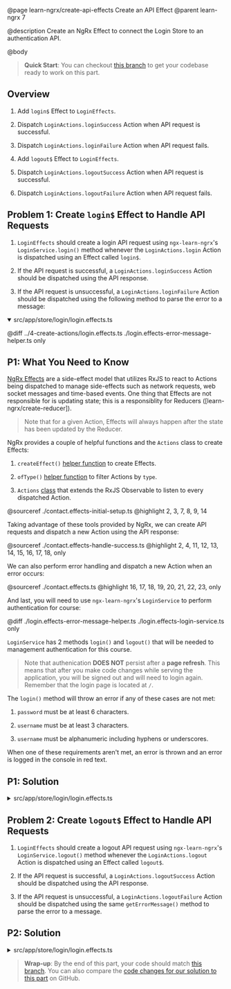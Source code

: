 @page learn-ngrx/create-api-effects Create an API Effect
@parent learn-ngrx 7

@description Create an NgRx Effect to connect the Login Store to an authentication API.

@body

> **Quick Start**: You can checkout [this branch](https://github.com/bitovi/angular-ngrx-chat/tree/test-actions) to get your codebase ready to work on this part.


## Overview

1. Add `login$` Effect to `LoginEffects`.

2. Dispatch `LoginActions.loginSuccess` Action when API request is successful.

3. Dispatch `LoginActions.loginFailure` Action when API request fails.

4. Add `logout$` Effect to `LoginEffects`.

5. Dispatch `LoginActions.logoutSuccess` Action when API request is successful.

6. Dispatch `LoginActions.logoutFailure` Action when API request fails.


## Problem 1: Create `login$` Effect to Handle API Requests

1. `LoginEffects` should create a login API request using `ngx-learn-ngrx`'s `LoginService.login()` method whenever the `LoginActions.login` Action is dispatched using an Effect called `login$`.

2. If the API request is successful, a `LoginActions.loginSuccess` Action should be dispatched using the API response.

3. If the API request is unsuccessful, a `LoginActions.loginFailure` Action should be dispatched using the following method to parse the error to a message:

<details open>
<summary>src/app/store/login/login.effects.ts</summary>

@diff ../4-create-actions/login.effects.ts ./login.effects-error-message-helper.ts only

</details>

## P1: What You Need to Know

[NgRx Effects](https://ngrx.io/guide/effects) are a side-effect model that utilizes RxJS to react to Actions being dispatched to manage side-effects such as network requests, web socket messages and time-based events. One thing that Effects are not responsible for is updating state; this is a responsiblity for Reducers ([learn-ngrx/create-reducer]).

> Note that for a given Action, Effects will always happen after the state has been updated by the Reducer.

NgRx provides a couple of helpful functions and the `Actions` class to create Effects:

1. `createEffect()` [helper function](https://ngrx.io/api/effects/createEffect) to create Effects.

2. `ofType()` [helper function](https://ngrx.io/api/effects/ofType) to filter Actions by `type`.

3. `Actions` [class](https://ngrx.io/api/effects/Actions) that extends the RxJS Observable to listen to every dispatched Action.

@sourceref ./contact.effects-initial-setup.ts
@highlight 2, 3, 7, 8, 9, 14

Taking advantage of these tools provided by NgRx, we can create API requests and dispatch a new Action using the API response:

@sourceref ./contact.effects-handle-success.ts
@highlight 2, 4, 11, 12, 13, 14, 15, 16, 17, 18, only

We can also perform error handling and dispatch a new Action when an error occurs:

@sourceref ./contact.effects.ts
@highlight 16, 17, 18, 19, 20, 21, 22, 23, only

And last, you will need to use `ngx-learn-ngrx`'s `LoginService` to perform authentication for course:

@diff ./login.effects-error-message-helper.ts ./login.effects-login-service.ts only

`LoginService` has 2 methods `login()` and `logout()` that will be needed to management authentication for this course.

> Note that authenication **DOES NOT** persist after a **page refresh**. This means that after you make code changes while serving the application, you will be signed out and will need to login again. Remember that the login page is located at `/`.

The `login()` method will throw an error if any of these cases are not met:

1. `password` must be at least 6 characters.

2. `username` must be at least 3 characters.

3. `username` must be alphanumeric including hyphens or underscores.

When one of these requirements aren't met, an error is thrown and an error is logged in the console in red text.


## P1: Solution

<details>
<summary>src/app/store/login/login.effects.ts</summary>

@diff ./login.effects-error-message-helper.ts ./login.effects-login-effect.ts only

</details>


## Problem 2: Create `logout$` Effect to Handle API Requests

1. `LoginEffects` should create a logout API request  using `ngx-learn-ngrx`'s `LoginService.logout()` method whenever the `LoginActions.logout` Action is dispatched using an Effect called `logout$`.

2. If the API request is successful, a `LoginActions.logoutSuccess` Action should be dispatched using the API response. 

3. If the API request is unsuccessful, a `LoginActions.logoutFailure` Action should be dispatched using the same `getErrorMessage()` method to parse the error to a message.


## P2: Solution

<details>
<summary>src/app/store/login/login.effects.ts</summary>

@diff ./login.effects-login-effect.ts ./login.effects.ts only

</details>


> **Wrap-up**: By the end of this part, your code should match [this branch](https://github.com/bitovi/angular-ngrx-chat/tree/create-api-effects). You can also compare the [code changes for our solution to this part](https://github.com/bitovi/angular-ngrx-chat/compare/test-actions...create-api-effects) on GitHub.

